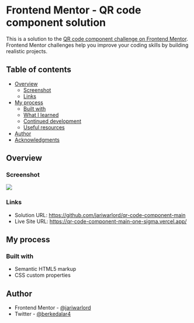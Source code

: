 # Frontend Mentor - QR code component solution

This is a solution to the [QR code component challenge on Frontend Mentor](https://www.frontendmentor.io/challenges/qr-code-component-iux_sIO_H). Frontend Mentor challenges help you improve your coding skills by building realistic projects. 

## Table of contents

- [Overview](#overview)
  - [Screenshot](#screenshot)
  - [Links](#links)
- [My process](#my-process)
  - [Built with](#built-with)
  - [What I learned](#what-i-learned)
  - [Continued development](#continued-development)
  - [Useful resources](#useful-resources)
- [Author](#author)
- [Acknowledgments](#acknowledgments)


## Overview

### Screenshot

![](./image/ss4.png)



### Links

- Solution URL: https://github.com/jariwarlord/qr-code-component-main
- Live Site URL: https://qr-code-component-main-one-sigma.vercel.app/

## My process

### Built with

- Semantic HTML5 markup
- CSS custom properties


## Author


- Frontend Mentor - [@jariwarlord](https://www.frontendmentor.io/profile/jariwarlord)
- Twitter - [@berkedalar4](https://x.com/berkedalar4)




